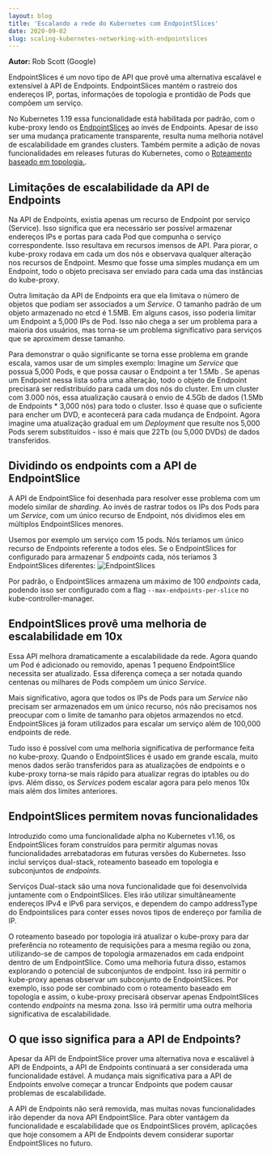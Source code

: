 ```yaml
---
layout: blog
title: 'Escalando a rede do Kubernetes com EndpointSlices'
date: 2020-09-02
slug: scaling-kubernetes-networking-with-endpointslices
---
```


**Autor:** Rob Scott (Google)

EndpointSlices é um novo tipo de API que provê uma alternativa escalável e extensível à API de Endpoints. EndpointSlices mantém o rastreio dos endereços IP, portas, informações de topologia e prontidão de Pods que compõem um serviço.

No Kubernetes 1.19 essa funcionalidade está habilitada por padrão, com o kube-proxy lendo os  [EndpointSlices](/docs/concepts/services-networking/endpoint-slices/) ao invés de Endpoints. Apesar de isso ser uma mudança praticamente transparente, resulta numa melhoria notável de escalabilidade em grandes clusters. Também permite a adição de novas funcionalidades em releases futuras do Kubernetes, como o [Roteamento baseado em topologia.](/docs/concepts/services-networking/service-topology/).

## Limitações de escalabilidade da API de Endpoints
Na API de Endpoints, existia apenas um recurso de Endpoint por serviço (Service). Isso significa que
era necessário ser possível armazenar endereços IPs e portas para cada Pod que compunha o serviço correspondente. Isso resultava em recursos imensos de API. Para piorar, o kube-proxy rodava em cada um dos nós e observava qualquer alteração nos recursos de Endpoint. Mesmo que fosse uma simples mudança em um Endpoint, todo o objeto precisava ser enviado para cada uma das instâncias do kube-proxy.

Outra limitação da API de Endpoints era que ela limitava o número de objetos que podiam ser associados a um _Service_. O tamanho padrão de um objeto armazenado no etcd é 1.5MB. Em alguns casos, isso poderia limitar um Endpoint a 5,000 IPs de Pod. Isso não chega a ser um problema para a maioria dos usuários, mas torna-se um problema significativo para serviços que se aproximem desse tamanho.

Para demonstrar o quão significante se torna esse problema em grande escala, vamos usar de um simples exemplo: Imagine um _Service_ que possua 5,000 Pods, e que possa causar o Endpoint a ter 1.5Mb . Se apenas um Endpoint nessa lista sofra uma alteração, todo o objeto de Endpoint precisará ser redistribuído para cada um dos nós do cluster. Em um cluster com 3.000 nós, essa atualização causará o envio de 4.5Gb de dados (1.5Mb de Endpoints * 3,000 nós) para todo o cluster. Isso é quase que o suficiente para encher um DVD, e acontecerá para cada mudança de Endpoint. Agora imagine uma atualização gradual em um _Deployment_ que resulte nos 5,000 Pods serem substituídos - isso é mais que 22Tb (ou 5,000 DVDs) de dados transferidos.

## Dividindo os endpoints com a API de EndpointSlice
A API de EndpointSlice foi desenhada para resolver esse problema com um modelo similar de _sharding_. Ao invés de rastrar todos os IPs dos Pods para um _Service_, com um único recurso de Endpoint, nós dividimos eles em múltiplos EndpointSlices menores.

Usemos por exemplo um serviço com 15 pods. Nós teríamos um único recurso de Endpoints referente a todos eles. Se o EndpointSlices for configurado para armazenar 5 _endpoints_ cada, nós teríamos 3 EndpointSlices diferentes:
![EndpointSlices](/images/blog/2020-09-02-scaling-kubernetes-networking-endpointslices/endpoint-slices.png)

Por padrão, o EndpointSlices armazena um máximo de 100 _endpoints_ cada, podendo isso ser configurado com a flag `--max-endpoints-per-slice` no kube-controller-manager.

## EndpointSlices provê uma melhoria de escalabilidade em 10x
Essa API melhora dramaticamente a escalabilidade da rede. Agora quando um Pod é adicionado ou removido, apenas 1 pequeno EndpointSlice necessita ser atualizado. Essa diferença começa a ser notada quando centenas ou milhares de Pods compõem um único _Service_.

Mais significativo, agora que todos os IPs de Pods para um _Service_ não precisam ser armazenados em um único recurso, nós não precisamos nos preocupar com o limite de tamanho para objetos armazendos no etcd. EndpointSlices já foram utilizados para escalar um serviço além de 100,000 endpoints de rede.

Tudo isso é possível com uma melhoria significativa de performance feita no kube-proxy. Quando o EndpointSlices é usado em grande escala, muito menos dados serão transferidos para as atualizações de endpoints e o kube-proxy torna-se mais rápido para atualizar regras do iptables ou do ipvs. Além disso, os _Services_ podem escalar agora para pelo menos 10x mais além dos limites anteriores.

## EndpointSlices permitem novas funcionalidades
Introduzido como uma funcionalidade alpha no Kubernetes v1.16, os EndpointSlices foram construídos para permitir algumas novas funcionalidades arrebatadoras em futuras versões do Kubernetes. Isso inclui serviços dual-stack, roteamento baseado em topologia e subconjuntos de _endpoints_.

Serviços Dual-stack são uma nova funcionalidade que foi desenvolvida juntamente com o EndpointSlices. Eles irão utilizar simultâneamente endereços IPv4 e IPv6 para serviços, e dependem do campo addressType do Endpointslices para conter esses novos tipos de endereço por família de IP.

O roteamento baseado por topologia irá atualizar o kube-proxy para dar preferência no roteamento de requisições para a mesma região ou zona, utilizando-se de campos de topologia armazenados em cada endpoint dentro de um EndpointSlice. Como uma melhoria futura disso, estamos explorando o potencial de subconjuntos de endpoint. Isso irá permitir o kube-proxy apenas observar um subconjunto de EndpointSlices. Por exemplo, isso pode ser combinado com o roteamento baseado em topologia e assim, o kube-proxy precisará observar apenas EndpointSlices contendo _endpoints_ na mesma zona. Isso irá permitir uma outra melhoria significativa de escalabilidade.

## O que isso significa para a API de Endpoints?
Apesar da API de EndpointSlice prover uma alternativa nova e escalável à API de Endpoints, a API de Endpoints continuará a ser considerada uma funcionalidade estável. A mudança mais significativa para a API de Endpoints envolve começar a truncar Endpoints que podem causar problemas de escalabilidade.

A API de Endpoints não será removida, mas muitas novas funcionalidades irão depender da nova API EndpointSlice. Para obter vantágem da funcionalidade e escalabilidade que os EndpointSlices provém, aplicações que hoje consomem a API de Endpoints devem considerar suportar EndpointSlices no futuro.
